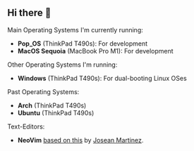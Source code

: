 ## Hi there 👋

Main Operating Systems I'm currently running: 

- **Pop_OS** (ThinkPad T490s): For development 
- **MacOS Sequoia** (MacBook Pro M1): For development

Other Operating Systems I'm running:

- **Windows** (ThinkPad T490s): For dual-booting Linux OSes

Past Operating Systems:

- **Arch** (ThinkPad T490s)
- **Ubuntu** (ThinkPad T490s)

Text-Editors:

- **NeoVim** [based on this](https://github.com/josean-dev/dev-environment-files) by [Josean Martinez](https://github.com/josean-dev).
<!--
**danz-the-penguin/danz-the-penguin** is a ✨ _special_ ✨ repository because its `README.md` (this file) appears on your GitHub profile.

Here are some ideas to get you started:

- 🔭 I’m currently working on ...
- 🌱 I’m currently learning ...
- 👯 I’m looking to collaborate on ...
- 🤔 I’m looking for help with ...
- 💬 Ask me about ...
- 📫 How to reach me: ...
- 😄 Pronouns: ...
- ⚡ Fun fact: ...
-->
